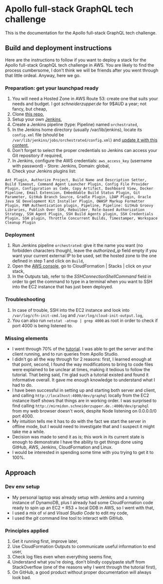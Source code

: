 # Apollo full-stack GraphQL tech challenge

This is the documentation for the Apollo full-stack GraphQL tech challenge.

## Build and deployment instructions

Here are the instructions to follow if you want to deploy a stack for the Apollo full-stack GraphQL tech challenge in AWS.
You are likely to find the process cumbersome, I don't think we will be friends after you went through that little ordeal.
Anyway, here we go.

### Preparation: get your launchpad ready

1. You will need a Hosted Zone in AWS Route 53: create one that suits your needs and budget. I got *schneiderzupper.de* for 9$AUD a year; not fancy, but cheap,
2. Clone [this repo](https://github.com/TME520/fullstack-tutorial.git),
3. Setup your own [Jenkins](https://www.jenkins.io/),
4. Create a Jenkins pipeline (type: Pipeline) named `orchestrated`,
5. In the Jenkins home directory (usually /var/lib/jenkins), locate its `config.xml` file (should be `/var/lib/jenkins/jobs/orchestrated/config.xml`) and [update it with this content](https://github.com/TME520/fullstack-tutorial/blob/master/jenkins/config.xml),
6. Don't forget to select the proper credentials so Jenkins can access your Git repository if required,
7. In Jenkins, configure the AWS credentials: `aws_access_key` (username with password) - Store: Jenkins, Domain: global,
8. Check your Jenkins plugins list:

```
Ant Plugin, Authorize Project, Build Name and Description Setter, Build Timeout, Command Agent Launcher Plugin, Config File Provider Plugin, Configuration as Code, Copy Artifact, Dashboard View, Docker Pipeline, Email Extension, Embeddable Build Status Plugin, Git Parameter, GitHub Branch Source, Gradle Plugin, LDAP Plugin, Oracle Java SE Development Kit Installer Plugin, OWASP Markup Formatter Plugin, PAM Authentication plugin, Pipeline, Pipeline: GitHub Groovy Libraries, Publish Over SSH, Rebuilder, Role-based Authorization Strategy, SSH Agent Plugin, SSH Build Agents plugin, SSH Credentials Plugin, SSH plugin, Throttle Concurrent Builds, Timestamper, Workspace Cleanup Plugin
```

### Deployment

1. Run Jenkins pipeline `orchestrated`: give it the name you want (no forbidden characters though), leave the *authorized_ip* field empty if you want your current external IP to be used, set the hosted zone to the one defined in step 1 and click on `Build`,
2. Open the [AWS console](https://console.aws.amazon.com), go to CloudFormation | Stacks | click on your stack,
3. In the Outputs tab, refer to the *SSHConnectionShellCommand* field in order to get the command to type in a terminal when you want to SSH into the EC2 instance that has just been deployed.

### Troubleshooting

1. In case of trouble, SSH into the EC2 instance and look into `/var/log/cfn-init-cmd.log` and `/var/log/cloud-init-output.log`,
2. You can also run `netstat -atnup | grep 4000` as root in order to check if port 4000 is being listened to.

### Missing elements

- I went through 70% of the [tutorial](https://www.apollographql.com/docs/tutorial/introduction/). I was able to get the server and the client running, and to run queries from Apollo Studio.
- I didn't go all the way through for 2 reasons: first, I learned enough at that point, second, I found the way modifications to bring to code files were explained to be unclear at times, making it tedious to follow the tutorial. That being said, I'm glad such a tutorial existed and found it informative overall. It gave me enough knowledge to understand what I had to do.
- I have been successful in setting up and starting both server and client, and calling `http://localhost:4000/dev/graphql` locally from the EC2 instance itself shows that things are in working order. I was surprised to find calling `http://mirmidon.schneiderzupper.de.:4000/dev/graphql` from my web browser doesn't work, despite Node listening on 0.0.0.0/0 port 4000.
- My intuition tells me it has to do with the fact we start the server in offline mode, but I would need to investigate that and I suspect it might take me a while.
- Decision was made to send it as is; this work in its current state is enough to demonstrate I have the ability to get things done using GitHub, AWS, Jenkins, CloudFormation and Linux.
- I would be interested in spending some time with you trying to get it to 100%.

## Approach

### Dev env setup

- My personal laptop was already setup with Jenkins and a running instance of DynamoDB, plus I already had some CloudFormation code ready to spin up an EC2 + R53 + local DDB in AWS, so I went with that,
- I used a mix of *vi* and *Visual Studio Code* to edit my code,
- I used the *git* command line tool to interact with GitHub.

### Principles applied

1. Get it running first, improve later,
2. Use CloudFormation Outputs to communicate useful information to end user,
3. Check log files even when everything seems fine,
4. Understand what you're doing, don't blindly copy/paste stuff from StackOverflow (one of the reasons why I went through the tutorial first),
5. On GitHub, a good product without proper documentation will always look bad.
